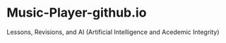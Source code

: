 # Music-Player-github.io
Lessons, Revisions, and AI (Artificial Intelligence and Acedemic Integrity)
